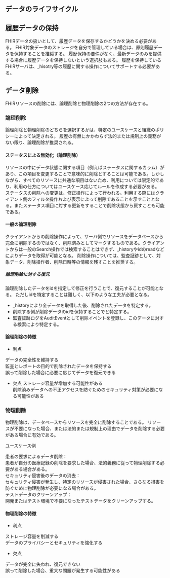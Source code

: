 ## データのライフサイクル

## 履歴データの保持
FHIRデータの扱いとして、履歴データを保存するかどうかを決める必要がある。
FHIR対象データのストレージを自分で管理している場合は、原則履歴データを保持することを推奨する。
履歴保持の要件がなく、最新データのみを提供する場合に履歴データを保持しないという選択肢もある。
履歴を保持しているFHIRサーバは、_hisotry等の履歴に関する操作についてサポートする必要がある。

## データ削除
FHIRリソースの削除には、論理削除と物理削除の2つの方法が存在する。

### 論理削除
論理削除と物理削除のどちらを選択するかは、特定のユースケースと組織のポリシーによって決定される。 履歴の有無にかかわらず法的または規制上の義務がない限り、論理削除が推奨される。

#### ステータスによる無効化（論理削除）
リソースの中にデータ状態に関する項目（例えばステータスに関するカラム）があり、この項目を変更することで意味的に削除とすることは可能である。しかしながら、すべてのリソースに共通な項目はないため、利用については限定的であり、利用の仕方についてはユースケース応じてルールを作成する必要がある。
ステータスの削除への変更は、修正操作によって行われる。利用する際にはクライアント側のフィルタ操作および表示によって削除であることを示すこととなる。またステータス項目に対する更新をすることで削除状態から戻すことも可能である。

#### 一般の論理削除
クライアントからの削除操作によって、サーバ側でリソースをデータベースから完全に削除するのではなく、削除済みとしてマークするものである。クライアントからは一般のSearch操作では検索することはできず、_historyやidのreadなどによりデータを取得が可能となる。
削除操作については、監査証跡として、対象データ、削除操作者、削除日時等の情報を残すことを推奨する。


##### 論理削除に対する復元
論理削除したデータをidを指定して修正を行うことで、復元することが可能となる。
ただしidを特定することは難しく、以下のような工夫が必要となる。
* _historyにより全データを取得した後、削除されたデータを特定する。
* 削除する側が削除データのidを保持することでと特定する。
* 監査証跡ログをAuditEventとして削除イベントを登録し、このデータに対する検索により特定する。

#### 論理削除の特徴
* 利点

データの完全性を維持する<br/>
監査とレポートの目的で削除されたデータを保持する<br/>
誤って削除した場合に必要に応じてデータを復元できる<br/>

* 欠点
ストレージ容量が増加する可能性がある<br/>
削除済みデータへの不正アクセスを防ぐためのセキュリティ対策が必要になる可能性がある<br/>


### 物理削除

物理削除は、データベースからリソースを完全に削除することである。 リソースが不要になった場合、または法的または規制上の理由でデータを削除する必要がある場合に有効である。

ユースケース例

患者の要求によるデータ削除：<br/>
患者が自分の医療記録の削除を要求した場合、法的義務に従って物理削除する必要がある場合がある。<br/>
セキュリティ侵害後のデータの消去：<br/>
セキュリティ侵害が発生し、特定のリソースが侵害された場合、さらなる損害を防ぐために物理削除が必要になる場合がある。<br/>
テストデータのクリーンアップ：<br/>
開発またはテスト環境で不要になったテストデータをクリーンアップする。


#### 物理削除の特徴

* 利点

ストレージ容量を削減する<br/>
データのプライバシーとセキュリティを強化する<br/>

* 欠点

データが完全に失われ、復元できない<br/>
誤って削除した場合、重大な問題が発生する可能性がある<br/>













